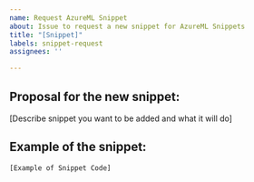 ```yaml
---
name: Request AzureML Snippet
about: Issue to request a new snippet for AzureML Snippets
title: "[Snippet]"
labels: snippet-request
assignees: ''

---
```


## Proposal for the new snippet: 
[Describe snippet you want to be added and what it will do]

## Example of the snippet:
```
[Example of Snippet Code]
```
